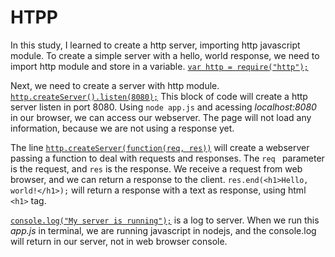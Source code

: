 # HTPP

In this study, I learned to create a http server, importing http javascript module. To create a simple server with a hello, world response, we need to import http module and store in a variable. 
[```` var http = require("http"); ````](./app.js#L1)

Next, we need to create a server with http module.
[```` http.createServer().listen(8080); ````](./app.js#L3)
This block of code will create a http server listen in port 8080. Using 
````node app.js```` and acessing *localhost:8080* in our browser, we can access our webserver. The page will not load any information, because we are not using a response yet.

The line [```` http.createServer(function(req, res)) ````](./app.js#L3) will create a webserver passing a function to deal with requests and responses. The ````req ```` parameter is the request, and ````res```` is the response. We receive a request from web browser, and we can return a response to the client. ```` res.end(<h1>Hello, world!</h1>); ```` will return a response with a text as response, using html ````<h1>```` tag.

[```` console.log("My server is running"); ````](./app.js#L7) is a log to server. When we run this *app.js* in terminal, we are running javascript in nodejs, and the console.log will return in our server, not in web browser console.